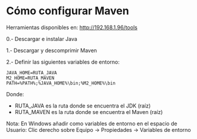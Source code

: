 # Cómo configurar Maven

Herramientas disponibles en: http://192.168.1.96/tools

0.- Descargar e instalar Java

1.- Descargar y descomprimir Maven 

2.- Definir las siguientes variables de entorno:
```
JAVA_HOME=RUTA_JAVA
M2_HOME=RUTA_MAVEN
PATH=%PATH%;%JAVA_HOME%\bin;%M2_HOME%\bin
```

Donde:
- RUTA_JAVA es la ruta donde se encuentra el JDK (raíz)
- RUTA_MAVEN es la ruta donde se encuentra el Maven (raíz)

Nota: En Windows añadir como variables de entorno en el espacio de Usuario: Clic derecho sobre Equipo -> Propiedades -> Variables de entorno
